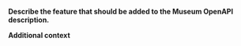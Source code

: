**Describe the feature that should be added to the Museum OpenAPI description.**

<!-- What feature should be added to the OpenAPI example? Why? Please describe.  -->

**Additional context**

<!-- Add any other context, screenshots, or links related to the feature request. -->